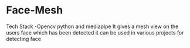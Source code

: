 # Face-Mesh
Tech Stack -Opencv python and mediapipe
It gives a mesh view on the users face which has been detected it can be used in various projects for detecting face 
